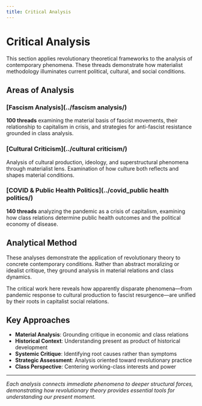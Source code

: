 ```yaml
---
title: Critical Analysis
---
```


# Critical Analysis

This section applies revolutionary theoretical frameworks to the analysis of contemporary phenomena. These threads demonstrate how materialist methodology illuminates current political, cultural, and social conditions.

## Areas of Analysis

### [Fascism Analysis](../fascism analysis/)
**100 threads** examining the material basis of fascist movements, their relationship to capitalism in crisis, and strategies for anti-fascist resistance grounded in class analysis.

### [Cultural Criticism](../cultural criticism/)
Analysis of cultural production, ideology, and superstructural phenomena through materialist lens. Examination of how culture both reflects and shapes material conditions.

### [COVID & Public Health Politics](../covid_public health politics/)
**140 threads** analyzing the pandemic as a crisis of capitalism, examining how class relations determine public health outcomes and the political economy of disease.

## Analytical Method

These analyses demonstrate the application of revolutionary theory to concrete contemporary conditions. Rather than abstract moralizing or idealist critique, they ground analysis in material relations and class dynamics.

The critical work here reveals how apparently disparate phenomena—from pandemic response to cultural production to fascist resurgence—are unified by their roots in capitalist social relations.

## Key Approaches

- **Material Analysis**: Grounding critique in economic and class relations
- **Historical Context**: Understanding present as product of historical development
- **Systemic Critique**: Identifying root causes rather than symptoms
- **Strategic Assessment**: Analysis oriented toward revolutionary practice
- **Class Perspective**: Centering working-class interests and power

---

*Each analysis connects immediate phenomena to deeper structural forces, demonstrating how revolutionary theory provides essential tools for understanding our present moment.*